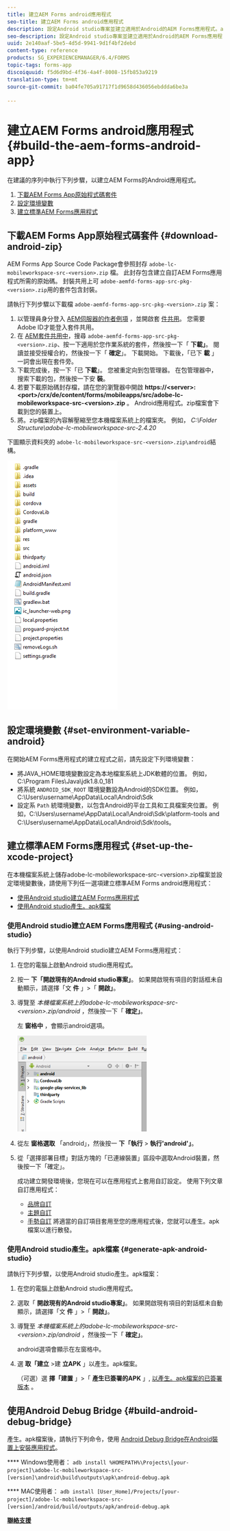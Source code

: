 ```yaml
---
title: 建立AEM Forms android應用程式
seo-title: 建立AEM Forms android應用程式
description: 設定Android studio專案並建立適用於Android的AEM Forms應用程式。apk檔案的步驟
seo-description: 設定Android studio專案並建立適用於Android的AEM Forms應用程式。apk檔案的步驟
uuid: 2e140aaf-5be5-4d5d-9941-9d1f4bf2debd
content-type: reference
products: SG_EXPERIENCEMANAGER/6.4/FORMS
topic-tags: forms-app
discoiquuid: f5d6d9bd-4f36-4a4f-8008-15fb853a9219
translation-type: tm+mt
source-git-commit: ba04fe705a91717f1d9658d436056ebddda6be3a

---
```



# 建立AEM Forms android應用程式 {#build-the-aem-forms-android-app}

在建議的序列中執行下列步驟，以建立AEM Forms的Android應用程式。

1. [下載AEM Forms App原始程式碼套件](/help/forms/using/setup-eclipse-project-build-installer.md#main-pars-header-277929160)
1. [設定環境變數](/help/forms/using/setup-eclipse-project-build-installer.md#main-pars-header-111803610)
1. [建立標準AEM Forms應用程式](/help/forms/using/setup-eclipse-project-build-installer.md#main-pars-heading-0)

## 下載AEM Forms App原始程式碼套件 {#download-android-zip}

AEM Forms App Source Code Package會參照封存 `adobe-lc-mobileworkspace-src-<version>.zip` 檔。 此封存包含建立自訂AEM Forms應用程式所需的原始碼。 封裝共用上可 `adobe-aemfd-forms-app-src-pkg-<version>.zip`用的套件包含封裝。

請執行下列步驟以下載檔 `adobe-aemfd-forms-app-src-pkg-<version>.zip` 案：

1. 以管理員身分登入 [AEM伺服器的作者例項](http://localhost:4502/) ，並開啟套 [件共用](http://localhost:4502/crx/packageshare)。 您需要Adobe ID才能登入套件共用。
1. 在 [AEM套件共用中](http://localhost:4502/crx/packageshare/login.html)，搜尋 `adobe-aemfd-forms-app-src-pkg-<version>.zip`、按一下適用於您作業系統的套件，然後按一下「 **下載」**。 閱讀並接受授權合約，然後按一下「 **確定**」。 下載開始。 下載後，「已下 **載** 」一詞會出現在套件旁。
1. 下載完成後，按一下「已 **下載**」。 您被重定向到包管理器。 在包管理器中，搜索下載的包，然後按一下安 **裝**。
1. 若要下載原始碼封存檔，請在您的瀏覽器中開啟 **https://&lt;server>:&lt;port>/crx/de/content/forms/mobileapps/src/adobe-lc-mobileworkspace-src-&lt;version>.zip** 。 Android應用程式。zip檔案會下載到您的裝置上。
1. 將。zip檔案的內容解壓縮至您本機檔案系統上的檔案夾。 例如， *C:\Folder Structure\adobe-lc-mobileworkspace-src-2.4.20*

下圖顯示資料夾的 `adobe-lc-mobileworkspace-src-<version>.zip\android`結構。

![zip_android_folder_structure](assets/zip_android_folder_structure.png)

## 設定環境變數 {#set-environment-variable-android}

在開始AEM Forms應用程式的建立程式之前，請先設定下列環境變數：

* 將JAVA_HOME環境變數設定為本地檔案系統上JDK軟體的位置。 例如，C:\Program Files\Java\jdk1.8.0_181
* 將系統 `ANDROID_SDK_ROOT` 環境變數設為Android的SDK位置。 例如，C:\Users\username\AppData\Local\Android\Sdk
* 設定系 `Path` 統環境變數，以包含Android的平台工具和工具檔案夾位置。 例如，C:\Users\username\AppData\Local\Android\Sdk\platform-tools and C:\Users\username\AppData\Local\Android\Sdk\tools。

## 建立標準AEM Forms應用程式 {#set-up-the-xcode-project}

在本機檔案系統上儲存adobe-lc-mobileworkspace-src-&lt;version>.zip檔案並設定環境變數後，請使用下列任一選項建立標準AEM Forms android應用程式：

* [使用Android studio建立AEM Forms應用程式](/help/forms/using/setup-eclipse-project-build-installer.md#main-pars-header-1347434739)
* [使用Android studio產生。apk檔案](/help/forms/using/setup-eclipse-project-build-installer.md#main-pars-header-0)

### 使用Android studio建立AEM Forms應用程式 {#using-android-studio}

執行下列步驟，以使用Android studio建立AEM Forms應用程式：

1. 在您的電腦上啟動Android studio應用程式。
1. 按一 **下「開啟現有的Android studio專案」**。 如果開啟現有項目的對話框未自動顯示，請選擇「文 **件** 」>「 **開啟」**。
1. 導覽至 *本機檔案系統上的adobe-lc-mobileworkspace-src-&lt;version>.zip/android* ，然後按一下「 **確定」**。

   左 **窗格中** ，會顯示android選項。

   ![android_folder_studio](assets/android_folder_studio.png)

1. 從左 **窗格選取** 「android」，然後按一 **下「執行** > **執行&#39;android&#39;」**。
1. 從「選擇部署目標」對話方塊的「已連線裝置」區段中選取Android裝置，然後按一下「確定」。

   成功建立開發環境後，您現在可以在應用程式上套用自訂設定。 使用下列文章自訂應用程式：

   * [品牌自訂](/help/forms/using/branding-customization.md)
   * [主題自訂](/help/forms/using/theme-customization.md)
   * [手勢自訂](/help/forms/using/gesture-customization.md)
   將適當的自訂項目套用至您的應用程式後，您就可以產生。apk檔案以進行散發。

### 使用Android studio產生。apk檔案 {#generate-apk-android-studio}

請執行下列步驟，以使用Android studio產生。apk檔案：

1. 在您的電腦上啟動Android studio應用程式。
1. 選取「 **開啟現有的Android studio專案」**。 如果開啟現有項目的對話框未自動顯示，請選擇「文 **件** 」>「 **開啟」**。
1. 導覽至 *本機檔案系統上的adobe-lc-mobileworkspace-src-&lt;version>.zip/android* ，然後按一下「 **確定」**。

   android選項會顯示在左窗格中。

1. 選 **取「建立** >建 **立APK** 」以產生。apk檔案。

   （可選）選 **擇「建置** 」>「 **產生已簽署的APK** 」, [以產生。apk檔案的已簽署版本](https://developer.android.com/studio/publish/app-signing) 。

## 使用Android Debug Bridge {#build-android-debug-bridge}

產生。apk檔案後，請執行下列命令，使用 [Android Debug Bridge在Android裝置上安裝應用程式](https://developer.android.com/tools/help/adb.html)。

**** Windows使用者： `adb install %HOMEPATH%\Projects\[your-project]\adobe-lc-mobileworkspace-src-[version]\android\build\outputs\apk\android-debug.apk`

**** MAC使用者： `adb install [User_Home]/Projects/[your-project]/adobe-lc-mobileworkspace-src-[version]/android/build/outputs/apk/android-debug.apk`

**[聯絡支援](https://www.adobe.com/account/sign-in.supportportal.html)**
